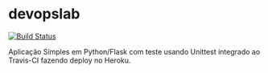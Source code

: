 # devopslab

[![Build Status](https://www.travis-ci.com/lucascmrg/devopslab.svg?branch=main)](https://www.travis-ci.com/lucascmrg/devopslab)

Aplicação Simples em  Python/Flask com teste usando Unittest integrado ao Travis-CI fazendo deploy no Heroku.
